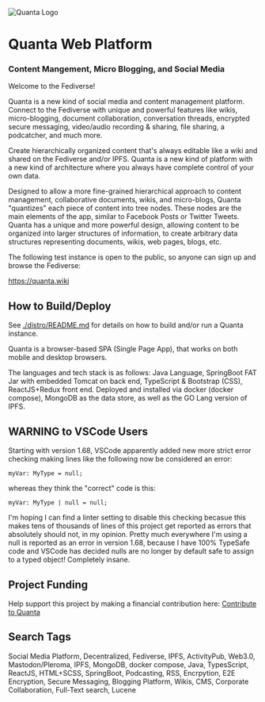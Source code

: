 ![Quanta Logo](https://quanta.wiki/branding/logo-250px-tr.jpg)

# Quanta Web Platform

### Content Mangement, Micro Blogging, and Social Media

Welcome to the Fediverse!

Quanta is a new kind of social media and content management platform. Connect to the Fediverse with unique and powerful features like wikis, micro-blogging, document collaboration, conversation threads, encrypted secure messaging, video/audio recording & sharing, file sharing, a podcatcher, and much more.

Create hierarchically organized content that's always editable like a wiki and shared on the Fediverse and/or IPFS. Quanta is a new kind of platform with a new kind of architecture where you always have complete control of your own data.

Designed to allow a more fine-grained hierarchical approach to content management, collaborative documents, wikis, and micro-blogs, Quanta "quantizes" each piece of content into tree nodes. These nodes are the main elements of the app, similar to Facebook Posts or Twitter Tweets. Quanta has a unique and more powerful design, allowing content to be organized into larger structures of information, to create arbitrary data structures representing documents, wikis, web pages, blogs, etc.

The following test instance is open to the public, so anyone can sign up and browse the Fediverse:

https://quanta.wiki

## How to Build/Deploy

See [./distro/README.md](./distro/README.md) for details on how to build and/or run a Quanta instance. 

Quanta is a browser-based SPA (Single Page App), that works on both mobile and desktop browsers. 

The languages and tech stack is as follows: Java Language, SpringBoot FAT Jar with embedded Tomcat on back end, TypeScript & Bootstrap (CSS), ReactJS+Redux front end. Deployed and installed via docker (docker compose), MongoDB as the data store, as well as the GO Lang version of IPFS.

## WARNING to VSCode Users

Starting with version 1.68, VSCode apparently added new more strict error checking making lines like the following now be considered an error:

```
myVar: MyType = null;

```

whereas they think the "correct" code is this:


```
myVar: MyType | null = null;

```

I'm hoping I can find a linter setting to disable this checking becasue this makes tens of thousands of lines of this project get reported as errors that absolutely should not, in my opinion. Pretty much everywhere I'm using a null is reported as an error in version 1.68, because I have 100% TypeSafe code and VSCode has decided nulls are no longer by default safe to assign to a typed object! Completely insane.


## Project Funding

Help support this project by making a financial contribution here: [Contribute to Quanta](https://www.paypal.com/donate/?hosted_button_id=4S3DEDU4BLYEW)

## Search Tags

Social Media Platform, Decentralized, Fediverse, IPFS, ActivityPub, Web3.0, Mastodon/Pleroma, IPFS, MongoDB, docker compose, Java, TypesScript, ReactJS, HTML+SCSS, SpringBoot, Podcasting, RSS, Encrpytion, E2E Encryption, Secure Messaging, Blogging Platform, Wikis, CMS, Corporate Collaboration, Full-Text search, Lucene